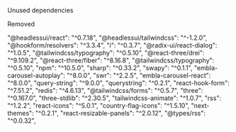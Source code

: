 Unused dependencies

Removed

"@headlessui/react": "^0.7.18",
"@headlessui/tailwindcss": "^-1.2.0",
"@hookform/resolvers": "^3.3.4",
"i": "^0.3.7",
"@radix-ui/react-dialog": "^1.0.5",
"@tailwindcss/typography": "^0.5.10",
"@react-three/drei": "^9.109.2",
"@react-three/fiber": "^8.16.8",
"@tailwindcss/typography": "^0.5.10",
"npm": "^10.5.0",
"sharp": "^0.33.2",
"swapy": "^0.1.1",
"embla-carousel-autoplay": "^8.0.0",
"swr": "^2.2.5",
"embla-carousel-react": "^8.0.0",
"query-string": "^9.0.0",
"querystring": "^0.2.1",
"react-hook-form": "^7.51.2",
"redis": "^4.6.13",
"@tailwindcss/forms": "^0.5.7",
"three": "^0.167.0",
"three-stdlib": "^2.30.5",
"tailwindcss-animate": "^1.0.7",
"rss": "^1.2.2",
"react-icons": "^5.0.1",
"country-flag-icons": "^1.5.10",
"next-themes": "^0.2.1",
"react-resizable-panels": "^2.0.12",
"@types/rss": "^0.0.32",
